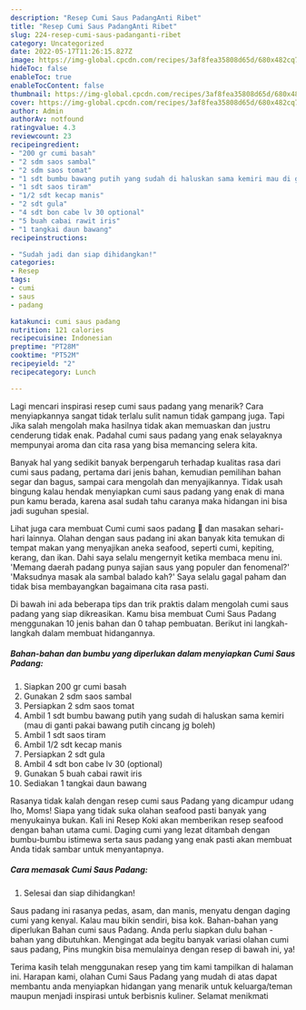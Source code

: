 ```yaml
---
description: "Resep Cumi Saus PadangAnti Ribet"
title: "Resep Cumi Saus PadangAnti Ribet"
slug: 224-resep-cumi-saus-padanganti-ribet
category: Uncategorized
date: 2022-05-17T11:26:15.827Z
image: https://img-global.cpcdn.com/recipes/3af8fea35808d65d/680x482cq70/cumi-saus-padang-foto-resep-utama.jpg
hideToc: false
enableToc: true
enableTocContent: false
thumbnail: https://img-global.cpcdn.com/recipes/3af8fea35808d65d/680x482cq70/cumi-saus-padang-foto-resep-utama.jpg
cover: https://img-global.cpcdn.com/recipes/3af8fea35808d65d/680x482cq70/cumi-saus-padang-foto-resep-utama.jpg
author: Admin
authorAv: notfound
ratingvalue: 4.3
reviewcount: 23
recipeingredient:
- "200 gr cumi basah"
- "2 sdm saos sambal"
- "2 sdm saos tomat"
- "1 sdt bumbu bawang putih yang sudah di haluskan sama kemiri mau di ganti pakai bawang putih cincang jg boleh"
- "1 sdt saos tiram"
- "1/2 sdt kecap manis"
- "2 sdt gula"
- "4 sdt bon cabe lv 30 optional"
- "5 buah cabai rawit iris"
- "1 tangkai daun bawang"
recipeinstructions:

- "Sudah jadi dan siap dihidangkan!"
categories:
- Resep
tags:
- cumi
- saus
- padang

katakunci: cumi saus padang 
nutrition: 121 calories
recipecuisine: Indonesian
preptime: "PT28M"
cooktime: "PT52M"
recipeyield: "2"
recipecategory: Lunch

---
```



Lagi mencari inspirasi resep cumi saus padang yang menarik? Cara menyiapkannya sangat tidak terlalu sulit namun tidak gampang juga. Tapi Jika salah mengolah maka hasilnya tidak akan memuaskan dan justru cenderung tidak enak. Padahal cumi saus padang yang enak selayaknya mempunyai aroma dan cita rasa yang bisa memancing selera kita.


Banyak hal yang sedikit banyak berpengaruh terhadap kualitas rasa dari cumi saus padang, pertama dari jenis bahan, kemudian pemilihan bahan segar dan bagus, sampai cara mengolah dan menyajikannya. Tidak usah bingung kalau hendak menyiapkan cumi saus padang yang enak di mana pun kamu berada, karena asal sudah tahu caranya maka hidangan ini bisa jadi suguhan spesial.

Lihat juga cara membuat Cumi cumi saos padang 🦑 dan masakan sehari-hari lainnya. Olahan dengan saus padang ini akan banyak kita temukan di tempat makan yang menyajikan aneka seafood, seperti cumi, kepiting, kerang, dan ikan. Dahi saya selalu mengernyit ketika membaca menu ini. &#39;Memang daerah padang punya sajian saus yang populer dan fenomenal?&#39; &#39;Maksudnya masak ala sambal balado kah?&#39; Saya selalu gagal paham dan tidak bisa membayangkan bagaimana cita rasa pasti.


Di bawah ini ada beberapa tips dan trik praktis dalam mengolah cumi saus padang yang siap dikreasikan. Kamu bisa membuat Cumi Saus Padang menggunakan 10 jenis bahan dan 0 tahap pembuatan. Berikut ini langkah-langkah dalam membuat hidangannya.

<!--inarticleads1-->

##### Bahan-bahan dan bumbu yang diperlukan dalam menyiapkan Cumi Saus Padang:

1. Siapkan 200 gr cumi basah
1. Gunakan 2 sdm saos sambal
1. Persiapkan 2 sdm saos tomat
1. Ambil 1 sdt bumbu bawang putih yang sudah di haluskan sama kemiri (mau di ganti pakai bawang putih cincang jg boleh)
1. Ambil 1 sdt saos tiram
1. Ambil 1/2 sdt kecap manis
1. Persiapkan 2 sdt gula
1. Ambil 4 sdt bon cabe lv 30 (optional)
1. Gunakan 5 buah cabai rawit iris
1. Sediakan 1 tangkai daun bawang


Rasanya tidak kalah dengan resep cumi saus Padang yang dicampur udang lho, Moms! Siapa yang tidak suka olahan seafood pasti banyak yang menyukainya bukan. Kali ini Resep Koki akan memberikan resep seafood dengan bahan utama cumi. Daging cumi yang lezat ditambah dengan bumbu-bumbu istimewa serta saus padang yang enak pasti akan membuat Anda tidak sambar untuk menyantapnya. 

<!--inarticleads2-->

##### Cara memasak Cumi Saus Padang:


1. Selesai dan siap dihidangkan!

Saus padang ini rasanya pedas, asam, dan manis, menyatu dengan daging cumi yang kenyal. Kalau mau bikin sendiri, bisa kok. Bahan-bahan yang diperlukan Bahan cumi saus Padang. Anda perlu siapkan dulu bahan - bahan yang dibutuhkan. Mengingat ada begitu banyak variasi olahan cumi saus padang, Pins mungkin bisa memulainya dengan resep di bawah ini, ya! 

Terima kasih telah menggunakan resep yang tim kami tampilkan di halaman ini. Harapan kami, olahan Cumi Saus Padang yang mudah di atas dapat membantu anda menyiapkan hidangan yang menarik untuk keluarga/teman maupun menjadi inspirasi untuk berbisnis kuliner. Selamat menikmati
